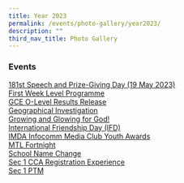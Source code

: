 ```yaml
---
title: Year 2023
permalink: /events/photo-gallery/year2023/
description: ""
third_nav_title: Photo Gallery
---
```

### Events<br>
[181st Speech and Prize-Giving Day (19 May 2023)](https://photos.app.goo.gl/B7W1bGvMHW1715t39)
<br>
[First Week Level Programme](https://photos.app.goo.gl/Rp5mevof54V9pvD26)
<br>
[GCE O-Level Results Release](https://photos.app.goo.gl/Y5gFHfX6TNPDxxBE9)
<br>
[Geographical Investigation](https://photos.app.goo.gl/R4HP2pdb3vZq9V1d9)
<br>
[Growing and Glowing for God!](https://photos.app.goo.gl/qfsNqwtemW8u4jET9)
<br>
[International Friendship Day (IFD)](https://photos.app.goo.gl/o3GwGginKqjkdypv9)
<br>
[IMDA Infocomm Media Club Youth Awards](https://photos.app.goo.gl/CcUJLXXsJTvnSQdZ7)
<br>
[MTL Fortnight](https://photos.app.goo.gl/LE49iANyNyWuc4haA)
<br>
[School Name Change](https://photos.app.goo.gl/fZNPDnPLkiSiFGwS7)
<br>
[Sec 1 CCA Registration Experience](https://photos.app.goo.gl/6SFSEHo9o37hwbJs9)
<br>
[Sec 1 PTM](https://photos.app.goo.gl/L5v88jRd7w1zHYCx7)